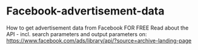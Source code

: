 # Facebook-advertisement-data
How to get advertisement data from Facebook FOR FREE
Read about the API - incl. search parameters and output parameters on: https://www.facebook.com/ads/library/api/?source=archive-landing-page
